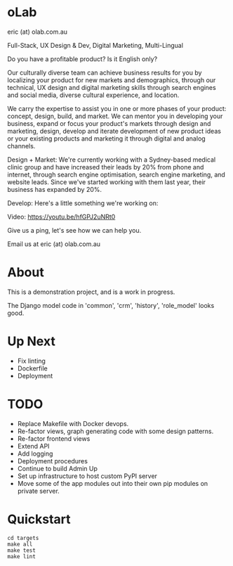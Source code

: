 # oLab #

eric (at) olab.com.au

Full-Stack, UX Design & Dev, Digital Marketing, Multi-Lingual

Do you have a profitable product? Is it English only?

Our culturally diverse team can achieve business results for you by localizing your product for new markets and demographics, through our technical, UX design and digital marketing skills through search engines and social media, diverse cultural experience, and location.

We carry the expertise to assist you in one or more phases of your product: concept, design, build, and market. We can mentor you in developing your business, expand or focus your product's markets through design and marketing, design, develop and iterate development of new product ideas or your existing products and marketing it through digital and analog channels.

Design + Market: We're currently working with a Sydney-based medical clinic group and have increased their leads by 20% from phone and internet, through search engine optimisation, search engine marketing, and website leads. Since we've started working with them last year, their business has expanded by 20%.

Develop: Here's a little something we're working on:

Video: https://youtu.be/hfGPJ2uNRt0

Give us a ping, let's see how we can help you.

Email us at eric (at) olab.com.au

# About #

This is a demonstration project, and is a work in progress.

The Django model code in 'common', 'crm', 'history', 'role_model' looks good.

# Up Next #

* Fix linting
* Dockerfile
* Deployment

# TODO #
* Replace Makefile with Docker devops.
* Re-factor views, graph generating code with some design patterns.
* Re-factor frontend views
* Extend API
* Add logging
* Deployment procedures
* Continue to build Admin Up
* Set up infrastructure to host custom PyPI server
* Move some of the app modules out into their own pip modules on private server.

# Quickstart #

```
cd targets
make all
make test
make lint
```
